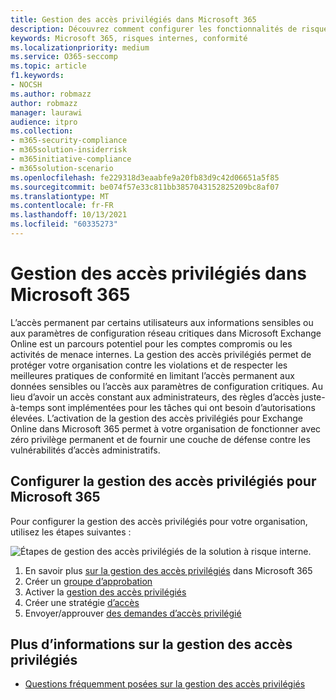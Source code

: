 ```yaml
---
title: Gestion des accès privilégiés dans Microsoft 365
description: Découvrez comment configurer les fonctionnalités de risque internes dans Microsoft 365.
keywords: Microsoft 365, risques internes, conformité
ms.localizationpriority: medium
ms.service: O365-seccomp
ms.topic: article
f1.keywords:
- NOCSH
ms.author: robmazz
author: robmazz
manager: laurawi
audience: itpro
ms.collection:
- m365-security-compliance
- m365solution-insiderrisk
- m365initiative-compliance
- m365solution-scenario
ms.openlocfilehash: fe229318d3eaabfe9a20fb83d9c42d06651a5f85
ms.sourcegitcommit: be074f57e33c811bb3857043152825209bc8af07
ms.translationtype: MT
ms.contentlocale: fr-FR
ms.lasthandoff: 10/13/2021
ms.locfileid: "60335273"
---
```

# <a name="privileged-access-management-in-microsoft-365"></a>Gestion des accès privilégiés dans Microsoft 365

L’accès permanent par certains utilisateurs aux informations sensibles ou aux paramètres de configuration réseau critiques dans Microsoft Exchange Online est un parcours potentiel pour les comptes compromis ou les activités de menace internes. La gestion des accès privilégiés permet de protéger votre organisation contre les violations et de respecter les meilleures pratiques de conformité en limitant l’accès permanent aux données sensibles ou l’accès aux paramètres de configuration critiques. Au lieu d’avoir un accès constant aux administrateurs, des règles d’accès juste-à-temps sont implémentées pour les tâches qui ont besoin d’autorisations élevées. L’activation de la gestion des accès privilégiés pour Exchange Online dans Microsoft 365 permet à votre organisation de fonctionner avec zéro privilège permanent et de fournir une couche de défense contre les vulnérabilités d’accès administratifs.

## <a name="configure-privileged-access-management-for-microsoft-365"></a>Configurer la gestion des accès privilégiés pour Microsoft 365

Pour configurer la gestion des accès privilégiés pour votre organisation, utilisez les étapes suivantes :

![Étapes de gestion des accès privilégiés de la solution à risque interne.](../media/ir-solution-pam-steps.png)

1. En savoir plus [sur la gestion des accès privilégiés](privileged-access-management-overview.md) dans Microsoft 365
2. Créer un [groupe d’approbation](privileged-access-management-configuration.md#step-1-create-an-approvers-group)
3. Activer la [gestion des accès privilégiés](privileged-access-management-configuration.md#step-2-enable-privileged-access)
4. Créer une stratégie [d’accès](privileged-access-management-configuration.md#step-3-create-an-access-policy)
5. Envoyer/approuver [des demandes d’accès privilégié](privileged-access-management-configuration.md#step-4-submitapprove-privileged-access-requests)

## <a name="more-information-about-privileged-access-management"></a>Plus d’informations sur la gestion des accès privilégiés

- [Questions fréquemment posées sur la gestion des accès privilégiés](privileged-access-management-overview.md#frequently-asked-questions)
